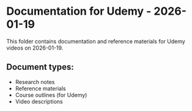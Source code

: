 # Documentation for Udemy - 2026-01-19

This folder contains documentation and reference materials for Udemy videos on 2026-01-19.

## Document types:
- Research notes
- Reference materials
- Course outlines (for Udemy)
- Video descriptions
